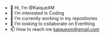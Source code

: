 - 👋 Hi, I’m @KaiqueXM
- 👀 I’m interested in Coding
- 🌱 I’m currently working in my repositories
- 💞️ I’m looking to collaborate on Everthing
- 📫 How to reach me kaiquexm@gmail.com

<!---
KaiqueXM/KaiqueXM is a ✨ special ✨ repository because its `README.md` (this file) appears on your GitHub profile.
You can click the Preview link to take a look at your changes.
--->
